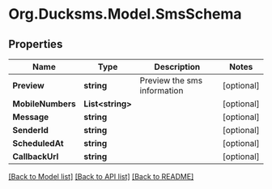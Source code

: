 
# Org.Ducksms.Model.SmsSchema

## Properties

Name | Type | Description | Notes
------------ | ------------- | ------------- | -------------
**Preview** | **string** | Preview the sms information | [optional] 
**MobileNumbers** | **List&lt;string&gt;** |  | [optional] 
**Message** | **string** |  | [optional] 
**SenderId** | **string** |  | [optional] 
**ScheduledAt** | **string** |  | [optional] 
**CallbackUrl** | **string** |  | [optional] 

[[Back to Model list]](../README.md#documentation-for-models)
[[Back to API list]](../README.md#documentation-for-api-endpoints)
[[Back to README]](../README.md)

